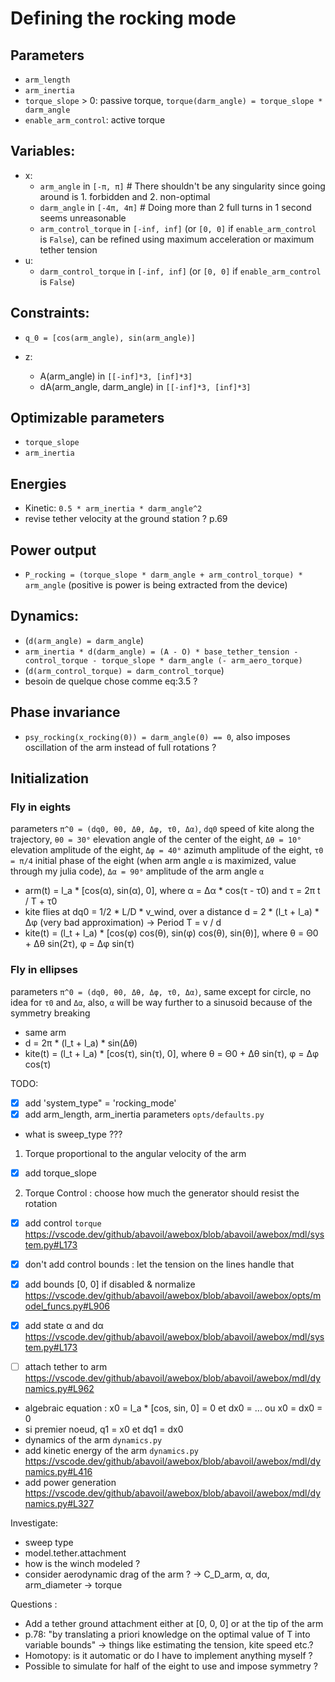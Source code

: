 # Defining the rocking mode
## Parameters
  - `arm_length`
  - `arm_inertia`
  - `torque_slope` > 0: passive torque, `torque(darm_angle) = torque_slope * darm_angle`
  - `enable_arm_control`: active torque

## Variables:
  - x:
    - `arm_angle` in `[-π, π]`  # There shouldn't be any singularity since going around is 1. forbidden and 2. non-optimal
    - `darm_angle` in `[-4π, 4π]`  # Doing more than 2 full turns in 1 second seems unreasonable
    - `arm_control_torque` in `[-inf, inf]` (or `[0, 0]` if `enable_arm_control` is `False`), can be refined using maximum acceleration or maximum tether tension 
  - u:
    - `darm_control_torque` in `[-inf, inf]` (or `[0, 0]` if `enable_arm_control` is `False`)

## Constraints:
  - `q_0 = [cos(arm_angle), sin(arm_angle)]`

  - z:
    - A(arm_angle) in `[[-inf]*3, [inf]*3]`
    - dA(arm_angle, darm_angle) in `[[-inf]*3, [inf]*3]`

## Optimizable parameters
  - `torque_slope`
  - `arm_inertia`

## Energies
  - Kinetic: `0.5 * arm_inertia * darm_angle^2`
  - revise tether velocity at the ground station ? p.69

## Power output
  - `P_rocking = (torque_slope * darm_angle + arm_control_torque) * arm_angle` (positive is power is being extracted from the device)

## Dynamics:
  - (`d(arm_angle) = darm_angle`)
  - `arm_inertia * d(darm_angle) = (A - O) * base_tether_tension - control_torque - torque_slope * darm_angle (- arm_aero_torque)`
  - (`d(arm_control_torque) = darm_control_torque`)
  - besoin de quelque chose comme eq:3.5 ?

## Phase invariance
  - `psy_rocking(x_rocking(0)) = darm_angle(0) == 0`, also imposes oscillation of the arm instead of full rotations ?

## Initialization
### Fly in eights
 parameters `π^0 = (dq0, θ0, Δθ, Δφ, τ0, Δα)`, `dq0` speed of kite along the trajectory, `θ0 = 30°` elevation angle of the center of the eight, `Δθ = 10°` elevation amplitude of the eight, `Δφ = 40°` azimuth amplitude of the eight, `τ0 = π/4` initial phase of the eight (when arm angle `α` is maximized, value through my julia code), `Δα = 90°` amplitude of the arm angle `α`
  - arm(t) = l_a * [cos(α), sin(α), 0], where α = Δα * cos(τ - τ0) and τ = 2π t / T + τ0
  - kite flies at dq0 = 1/2 * L/D * v_wind, over a distance d = 2 * (l_t + l_a) * Δφ (very bad approximation) -> Period T = v / d
  - kite(t) = (l_t + l_a) * [cos(φ) cos(θ), sin(φ) cos(θ), sin(θ)], where θ = Θ0 + Δθ sin(2τ), φ = Δφ sin(τ)

### Fly in ellipses
 parameters `π^0 = (dq0, θ0, Δθ, Δφ, τ0, Δα)`, same except for circle, no idea for `τ0` and `Δα`, also, `α` will be way further to a sinusoid because of the symmetry breaking
  - same arm
  - d = 2π * (l_t + l_a) * sin(Δθ)
  - kite(t) = (l_t + l_a) * [cos(τ), sin(τ), 0], where θ = Θ0 + Δθ sin(τ), φ = Δφ cos(τ)
  

TODO:
 - [x] add 'system_type" = 'rocking_mode'
 - [x] add arm_length, arm_inertia parameters  `opts/defaults.py`
 - what is sweep_type ???

 1. Torque proportional to the angular velocity of the arm
  - [x] add torque_slope
 2. Torque Control : choose how much the generator should resist the rotation
  - [x] add control `torque`                                https://vscode.dev/github/abavoil/awebox/blob/abavoil/awebox/mdl/system.py#L173
  - [x] don't add control bounds : let the tension on the lines handle that
  - [x] add bounds [0, 0] if disabled & normalize           https://vscode.dev/github/abavoil/awebox/blob/abavoil/awebox/opts/model_funcs.py#L906

 - [x] add state α and dα                                   https://vscode.dev/github/abavoil/awebox/blob/abavoil/awebox/mdl/system.py#L173
 - [ ] attach tether to arm                                 https://vscode.dev/github/abavoil/awebox/blob/abavoil/awebox/mdl/dynamics.py#L962
  - algebraic equation : x0 = l_a * [cos, sin, 0] = 0 et dx0 = ... ou x0 = dx0 = 0
  - si premier noeud, q1 = x0 et dq1 = dx0
 - dynamics of the arm `dynamics.py`
 - add kinetic energy of the arm `dynamics.py`              https://vscode.dev/github/abavoil/awebox/blob/abavoil/awebox/mdl/dynamics.py#L416
 - add power generation                                     https://vscode.dev/github/abavoil/awebox/blob/abavoil/awebox/mdl/dynamics.py#L327


Investigate:
 - sweep type
 - model.tether.attachment
 - how is the winch modeled ?
 - consider aerodynamic drag of the arm ? -> C_D_arm, α, dα, arm_diameter -> torque

Questions :
 - Add a tether ground attachment either at [0, 0, 0] or at the tip of the arm
 - p.78: "by translating a priori knowledge on the optimal value of T into variable bounds" -> things like estimating the tension, kite speed etc.?
 - Homotopy: is it automatic or do I have to implement anything myself ?
 - Possible to simulate for half of the eight to use and impose symmetry ?